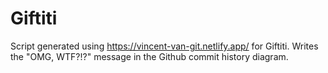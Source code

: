 # Giftiti
Script generated using https://vincent-van-git.netlify.app/ for Giftiti. Writes the "OMG, WTF?!?" message in the Github commit history diagram.
